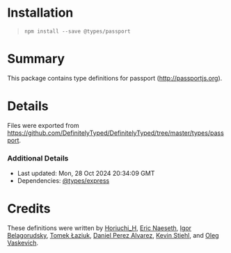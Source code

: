 # Installation
> `npm install --save @types/passport`

# Summary
This package contains type definitions for passport (http://passportjs.org).

# Details
Files were exported from https://github.com/DefinitelyTyped/DefinitelyTyped/tree/master/types/passport.

### Additional Details
 * Last updated: Mon, 28 Oct 2024 20:34:09 GMT
 * Dependencies: [@types/express](https://npmjs.com/package/@types/express)

# Credits
These definitions were written by [Horiuchi_H](https://github.com/horiuchi), [Eric Naeseth](https://github.com/enaeseth), [Igor Belagorudsky](https://github.com/theigor), [Tomek Łaziuk](https://github.com/tlaziuk), [Daniel Perez Alvarez](https://github.com/unindented), [Kevin Stiehl](https://github.com/kstiehl), and [Oleg Vaskevich](https://github.com/vaskevich).
